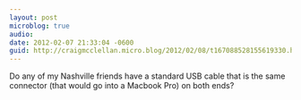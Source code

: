 ```yaml
---
layout: post
microblog: true
audio: 
date: 2012-02-07 21:33:04 -0600
guid: http://craigmcclellan.micro.blog/2012/02/08/t167088528155619330.html
---
```

Do any of my Nashville friends have a standard USB cable that is the same connector (that would go into a Macbook Pro) on both ends?
